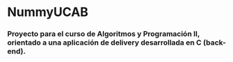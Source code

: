 # NummyUCAB

<h3>
  Proyecto para el curso de Algoritmos y Programación II, orientado a una aplicación de delivery desarrollada en C (back-end).
  
</h3>
